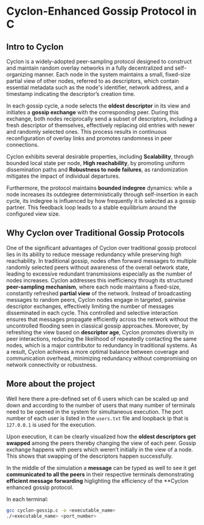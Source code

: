 # Cyclon-Enhanced Gossip Protocol in C 

## Intro to Cyclon
Cyclon is a widely-adopted peer-sampling protocol designed to construct and
maintain random overlay networks in a fully decentralized and self-organizing
manner. Each node in the system maintains a small, fixed-size partial view of
other nodes, referred to as descriptors, which contain essential metadata such as
the node's identifier, network address, and a timestamp indicating the descriptor’s
creation time.

In each gossip cycle, a node selects the **oldest descriptor** in its view and initiates
a **gossip exchange** with the corresponding peer. During this exchange, both nodes
reciprocally send a subset of descriptors, including a fresh descriptor of
themselves, effectively replacing old entries with newer and randomly selected
ones. This process results in continuous reconfiguration of overlay links and
promotes randomness in peer connections.

Cyclon exhibits several desirable properties, including **Scalability**, through
bounded local state per node, **High reachability**, by promoting uniform
dissemination paths and **Robustness to node failures**, as randomization
mitigates the impact of individual departures.

Furthermore, the protocol maintains **bounded indegree** dynamics: while a node
increases its outdegree deterministically through self-insertion in each cycle, its
indegree is influenced by how frequently it is selected as a gossip partner. This
feedback loop leads to a stable equilibrium around the configured view size.

## Why Cyclon over Traditional Gossip Protocols

One of the significant advantages of Cyclon over traditional gossip protocol lies
in its ability to reduce message redundancy while preserving high reachability. In
traditional gossip, nodes often forward messages to multiple randomly selected
peers without awareness of the overall network state, leading to excessive
redundant transmissions especially as the number of nodes increases. Cyclon
addresses this inefficiency through its structured **peer-sampling mechanism**,
where each node maintains a fixed-size, constantly refreshed **partial view** of the
network. Instead of broadcasting messages to random peers, Cyclon nodes
engage in targeted, pairwise descriptor exchanges, effectively limiting the
number of messages disseminated in each cycle. This controlled and selective
interaction ensures that messages propagate efficiently across the network
without the uncontrolled flooding seen in classical gossip approaches. Moreover,
by refreshing the view based on **descriptor age**, Cyclon promotes diversity in peer
interactions, reducing the likelihood of repeatedly contacting the same nodes,
which is a major contributor to redundancy in traditional systems. As a result,
Cyclon achieves a more optimal balance between coverage and communication
overhead, minimizing redundancy without compromising on network
connectivity or robustness.

## More about the project

Well here there a pre-defined set of 6 users which can be scaled up and down and according to the number of users that many number of terminals need to be opened in the system for simultaneous execution. The port number of each user is listed in the `users.txt` file and loopback ip that is `127.0.0.1` is used for the execution.

Upon execution, it can be clearly visualized how the **oldest descriptors get swapped** among the peers thereby changing the view of each peer. Gossip exchange happens with peers which weren’t initially in the view of a
node. This shows that swapping of the descriptors happen successfully.

In the middle of the simulation a **message** can be typed as well to see it get **communicated to all the peers** in their respective terminals demonstrating **efficient message forwarding** higlighting the efficiency of the **Cyclon enhanced gossip protocol.


In each terminal:

```bash
gcc cyclon-gossip.c -o <executable_name>
./<executable_name> <port_number>

